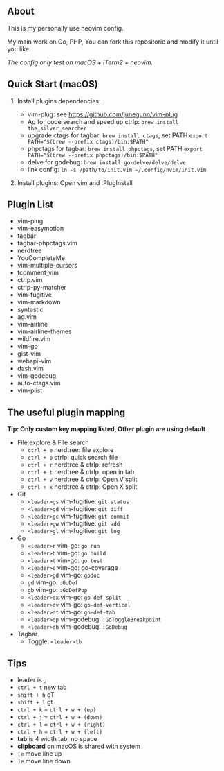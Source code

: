 ## About

This is my personally use neovim config.

My main work on Go, PHP, You can fork this repositorie and modify it until you like.

*The config only test on macOS + iTerm2 + neovim.*

## Quick Start (macOS)

1. Install plugins dependencies:
    * vim-plug: see https://github.com/junegunn/vim-plug
    * Ag for code search and speed up ctrlp: `brew install the_silver_searcher`
	* upgrade ctags for tagbar: `brew install ctags`, set PATH `export PATH="$(brew --prefix ctags)/bin:$PATH"`
    * phpctags for tagbar: `brew install phpctags`, set PATH `export PATH="$(brew --prefix phpctags)/bin:$PATH"`
	* delve for godebug: `brew install go-delve/delve/delve`
	* link config: `ln -s /path/to/init.vim ~/.config/nvim/init.vim`

2. Install plugins: Open vim and :PlugInstall

## Plugin List

* vim-plug
* vim-easymotion
* tagbar
* tagbar-phpctags.vim
* nerdtree
* YouCompleteMe
* vim-multiple-cursors
* tcomment_vim
* ctrlp.vim
* ctrlp-py-matcher
* vim-fugitive
* vim-markdown
* syntastic
* ag.vim
* vim-airline
* vim-airline-themes
* wildfire.vim
* vim-go
* gist-vim
* webapi-vim
* dash.vim
* vim-godebug
* auto-ctags.vim
* vim-plist

## The useful plugin mapping

**Tip: Only custom key mapping listed, Other plugin are using default**

* File explore & File search
	* `ctrl + e` nerdtree: file explore
	* `ctrl + p` ctrlp: quick search file
	* `ctrl + r` nerdtree & ctrlp: refresh
	* `ctrl + t` nerdtree & ctrlp: open in tab
	* `ctrl + v` nerdtree & ctrlp: Open V split
	* `ctrl + x` nerdtree & ctrlp: Open X split
* Git
	* `<leader>gs` vim-fugitive: `git status`
	* `<leader>gd` vim-fugitive: `git diff`
	* `<leader>gc` vim-fugitive: `git commit`
	* `<leader>gw` vim-fugitive: `git add`
	* `<leader>gl` vim-fugitive: `git log`
* Go
	* `<leader>r` vim-go: `go run`
	* `<leader>b` vim-go: `go build`
	* `<leader>t` vim-go: `go test`
	* `<leader>c` vim-go: go-coverage
	* `<leader>gd` vim-go: `godoc`
	* `gd` vim-go: `:GoDef`
	* `gb` vim-go: `:GoDefPop`
	* `<leader>dx` vim-go: `go-def-split`
	* `<leader>dv` vim-go: `go-def-vertical`
	* `<leader>dt` vim-go: `go-def-tab`
	* `<leader>dp` vim-godebug: `:GoToggleBreakpoint`
	* `<leader>db` vim-godebug: `:GoDebug`
* Tagbar
	* Toggle: `<leader>tb`

## Tips

* leader is `,`
* `ctrl + t` new tab
* `shift + h` gT
* `shift + l` gt
* `ctrl + k` = `ctrl + w + (up)`
* `ctrl + j` = `ctrl + w + (down)`
* `ctrl + l` = `ctrl + w + (right)`
* `ctrl + h` = `ctrl + w + (left)`
* **tab** is 4 width tab, no space
* **clipboard** on macOS is shared with system
* `[e` move line up
* `]e` move line down
